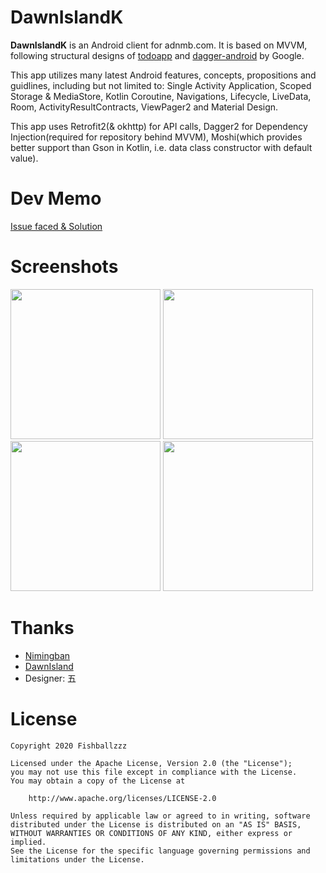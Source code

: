 # DawnIslandK
**DawnIslandK** is an Android client for adnmb.com. It is based on MVVM, following structural designs of [todoapp](https://github.com/android/architecture-samples) and [dagger-android](https://github.com/android/architecture-samples/tree/dagger-android) by Google.

This app utilizes many latest Android features, concepts, propositions and guidlines, including but not limited to: Single Activity Application, Scoped Storage & MediaStore, Kotlin Coroutine, Navigations, Lifecycle, LiveData, Room, ActivityResultContracts, ViewPager2 and Material Design.

This app uses Retrofit2(& okhttp) for API calls, Dagger2 for Dependency Injection(required for repository behind MVVM), Moshi(which provides better support than Gson in Kotlin, i.e. data class constructor with default value). 

# Dev Memo
[Issue faced & Solution](https://github.com/fishballzzz/DawnIslandK/blob/master/DEV_MEMO.md)

# Screenshots
<img src="https://github.com/fishballzzz/DawnIslandK/blob/master/demo/demo1.gif" width="240">         <img src="https://github.com/fishballzzz/DawnIslandK/blob/master/demo/demo2.gif" width="240">       <img src="https://github.com/fishballzzz/DawnIslandK/blob/master/demo/demo3.gif" width="240"> 
<img src="https://github.com/fishballzzz/DawnIslandK/blob/master/demo/demo4.gif" width="240"> 

# Thanks
- [Nimingban](https://github.com/seven332/Nimingban)
- [DawnIsland](https://github.com/zwt-ss/DawnIsland) 
- Designer: 五

# License
```
Copyright 2020 Fishballzzz

Licensed under the Apache License, Version 2.0 (the "License");
you may not use this file except in compliance with the License.
You may obtain a copy of the License at

    http://www.apache.org/licenses/LICENSE-2.0

Unless required by applicable law or agreed to in writing, software
distributed under the License is distributed on an "AS IS" BASIS,
WITHOUT WARRANTIES OR CONDITIONS OF ANY KIND, either express or implied.
See the License for the specific language governing permissions and
limitations under the License.
```

